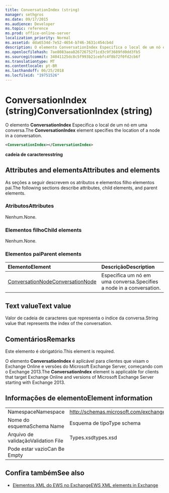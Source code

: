 ```yaml
---
title: ConversationIndex (string)
manager: sethgros
ms.date: 09/17/2015
ms.audience: Developer
ms.topic: reference
ms.prod: office-online-server
localization_priority: Normal
ms.assetid: dda6534d-7e52-4654-b746-3631c454cb4d
description: O elemento ConversationIndex Especifica o local de um nó em uma conversa.
ms.openlocfilehash: 7ae8083aea826726752f1cd3c9f3689fd0dd3fb5
ms.sourcegitcommit: 34041125dc8c5f993b21cebfc4f8b72f0fd2cb6f
ms.translationtype: MT
ms.contentlocale: pt-BR
ms.lasthandoff: 06/25/2018
ms.locfileid: "19751526"
---
```

# <a name="conversationindex-string"></a><span data-ttu-id="16f7d-103">ConversationIndex (string)</span><span class="sxs-lookup"><span data-stu-id="16f7d-103">ConversationIndex (string)</span></span>

<span data-ttu-id="16f7d-104">O elemento **ConversationIndex** Especifica o local de um nó em uma conversa.</span><span class="sxs-lookup"><span data-stu-id="16f7d-104">The **ConversationIndex** element specifies the location of a node in a conversation.</span></span> 
  
```XML
<ConversationIndex></ConversationIndex>
```

 <span data-ttu-id="16f7d-105">**cadeia de caracteres**</span><span class="sxs-lookup"><span data-stu-id="16f7d-105">**string**</span></span>
## <a name="attributes-and-elements"></a><span data-ttu-id="16f7d-106">Attributes and elements</span><span class="sxs-lookup"><span data-stu-id="16f7d-106">Attributes and elements</span></span>

<span data-ttu-id="16f7d-107">As seções a seguir descrevem os atributos e elementos filho elementos pai.</span><span class="sxs-lookup"><span data-stu-id="16f7d-107">The following sections describe attributes, child elements, and parent elements.</span></span>
  
### <a name="attributes"></a><span data-ttu-id="16f7d-108">Atributos</span><span class="sxs-lookup"><span data-stu-id="16f7d-108">Attributes</span></span>

<span data-ttu-id="16f7d-109">Nenhum.</span><span class="sxs-lookup"><span data-stu-id="16f7d-109">None.</span></span>
  
### <a name="child-elements"></a><span data-ttu-id="16f7d-110">Elementos filho</span><span class="sxs-lookup"><span data-stu-id="16f7d-110">Child elements</span></span>

<span data-ttu-id="16f7d-111">Nenhum.</span><span class="sxs-lookup"><span data-stu-id="16f7d-111">None.</span></span>
  
### <a name="parent-elements"></a><span data-ttu-id="16f7d-112">Elementos pai</span><span class="sxs-lookup"><span data-stu-id="16f7d-112">Parent elements</span></span>

|<span data-ttu-id="16f7d-113">**Elemento**</span><span class="sxs-lookup"><span data-stu-id="16f7d-113">**Element**</span></span>|<span data-ttu-id="16f7d-114">**Descrição**</span><span class="sxs-lookup"><span data-stu-id="16f7d-114">**Description**</span></span>|
|:-----|:-----|
|[<span data-ttu-id="16f7d-115">ConversationNode</span><span class="sxs-lookup"><span data-stu-id="16f7d-115">ConversationNode</span></span>](conversationnode.md) <br/> |<span data-ttu-id="16f7d-116">Especifica um nó em uma conversa.</span><span class="sxs-lookup"><span data-stu-id="16f7d-116">Specifies a node in a conversation.</span></span>  <br/> |
   
## <a name="text-value"></a><span data-ttu-id="16f7d-117">Text value</span><span class="sxs-lookup"><span data-stu-id="16f7d-117">Text value</span></span>

<span data-ttu-id="16f7d-118">Valor de cadeia de caracteres que representa o índice da conversa.</span><span class="sxs-lookup"><span data-stu-id="16f7d-118">String value that represents the index of the conversation.</span></span>
  
## <a name="remarks"></a><span data-ttu-id="16f7d-119">Comentários</span><span class="sxs-lookup"><span data-stu-id="16f7d-119">Remarks</span></span>

<span data-ttu-id="16f7d-120">Este elemento é obrigatório.</span><span class="sxs-lookup"><span data-stu-id="16f7d-120">This element is required.</span></span>
  
<span data-ttu-id="16f7d-121">O elemento **ConversationIndex** é aplicável para clientes que visam o Exchange Online e versões do Microsoft Exchange Server, começando com o Exchange 2013.</span><span class="sxs-lookup"><span data-stu-id="16f7d-121">The **ConversationIndex** element is applicable for clients that target Exchange Online and versions of Microsoft Exchange Server starting with Exchange 2013.</span></span> 
  
## <a name="element-information"></a><span data-ttu-id="16f7d-122">Informações de elemento</span><span class="sxs-lookup"><span data-stu-id="16f7d-122">Element information</span></span>

|||
|:-----|:-----|
|<span data-ttu-id="16f7d-123">Namespace</span><span class="sxs-lookup"><span data-stu-id="16f7d-123">Namespace</span></span>  <br/> |http://schemas.microsoft.com/exchange/services/2006/types  <br/> |
|<span data-ttu-id="16f7d-124">Nome do esquema</span><span class="sxs-lookup"><span data-stu-id="16f7d-124">Schema Name</span></span>  <br/> |<span data-ttu-id="16f7d-125">Esquema de tipo</span><span class="sxs-lookup"><span data-stu-id="16f7d-125">Type schema</span></span>  <br/> |
|<span data-ttu-id="16f7d-126">Arquivo de validação</span><span class="sxs-lookup"><span data-stu-id="16f7d-126">Validation File</span></span>  <br/> |<span data-ttu-id="16f7d-127">Types.xsd</span><span class="sxs-lookup"><span data-stu-id="16f7d-127">types.xsd</span></span>  <br/> |
|<span data-ttu-id="16f7d-128">Pode estar vazio</span><span class="sxs-lookup"><span data-stu-id="16f7d-128">Can Be Empty</span></span>  <br/> ||
   
## <a name="see-also"></a><span data-ttu-id="16f7d-129">Confira também</span><span class="sxs-lookup"><span data-stu-id="16f7d-129">See also</span></span>



- [<span data-ttu-id="16f7d-130">Elementos XML do EWS no Exchange</span><span class="sxs-lookup"><span data-stu-id="16f7d-130">EWS XML elements in Exchange</span></span>](ews-xml-elements-in-exchange.md)

